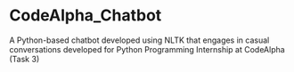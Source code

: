 # CodeAlpha_Chatbot
A Python-based chatbot developed using NLTK that engages in casual conversations developed for Python Programming Internship at CodeAlpha (Task 3)
